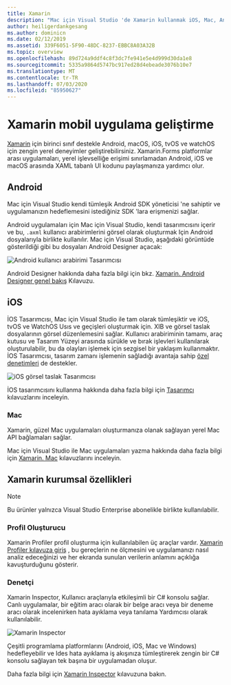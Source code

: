 ```yaml
---
title: Xamarin
description: "Mac için Visual Studio 'de Xamarin kullanmak iOS, Mac, Android, tvOS ve watchOS 'yi hedefleyen platformlar arası uygulamalar oluşturmanıza olanak tanır "
author: heiligerdankgesang
ms.author: dominicn
ms.date: 02/12/2019
ms.assetid: 339F6051-5F90-48DC-8237-EBBC8A03A32B
ms.topic: overview
ms.openlocfilehash: 89d724a9ddf4c8f3dc7fe941e5e4d999d30da1e8
ms.sourcegitcommit: 5335a9864d5747bc917ed28d4ebeade3076b10e7
ms.translationtype: MT
ms.contentlocale: tr-TR
ms.lasthandoff: 07/03/2020
ms.locfileid: "85950627"
---
```

# <a name="xamarin-mobile-app-development"></a>Xamarin mobil uygulama geliştirme

[Xamarin](/xamarin) için birinci sınıf destekle Android, macOS, iOS, tvOS ve watchOS için zengin yerel deneyimler geliştirebilirsiniz. Xamarin.Forms platformlar arası uygulamaları, yerel işlevselliğe erişimi sınırlamadan Android, iOS ve macOS arasında XAML tabanlı UI kodunu paylaşmanıza yardımcı olur.

## <a name="android"></a>Android

Mac için Visual Studio kendi tümleşik Android SDK yöneticisi 'ne sahiptir ve uygulamanızın hedeflemesini istediğiniz SDK 'lara erişmenizi sağlar.

Android uygulamaları için Mac için Visual Studio, kendi tasarımcısını içerir ve bu, `.axml` kullanıcı arabirimlerini görsel olarak oluşturmak Için Android dosyalarıyla birlikte kullanılır. Mac için Visual Studio, aşağıdaki görüntüde gösterildiği gibi bu dosyaları Android Designer açacak:

![Android kullanıcı arabirimi Tasarımcısı](media/intro-image31.png)

Android Designer hakkında daha fazla bilgi için bkz. [Xamarin. Android Designer genel bakış](/xamarin/android/user-interface/android-designer/index) Kılavuzu.

## <a name="ios"></a>iOS

İOS Tasarımcısı, Mac için Visual Studio ile tam olarak tümleşiktir ve iOS, tvOS ve WatchOS Usıs ve geçişleri oluşturmak için. XIB ve görsel taslak dosyalarının görsel düzenlemesini sağlar. Kullanıcı arabiriminin tamamı, araç kutusu ve Tasarım Yüzeyi arasında sürükle ve bırak işlevleri kullanılarak oluşturulabilir, bu da olayları işlemek için sezgisel bir yaklaşım kullanmaktır. İOS Tasarımcısı, tasarım zamanı işlemenin sağladığı avantaja sahip [özel denetimleri](/xamarin/ios/user-interface/designer/ios-designable-controls-overview) de destekler.

![iOS görsel taslak Tasarımcısı](media/intro-image30.png)

İOS tasarımcısını kullanma hakkında daha fazla bilgi için [Tasarımcı](/xamarin/ios/user-interface/designer/?tabs=macos) kılavuzlarını inceleyin.

### <a name="mac"></a>Mac

Xamarin, güzel Mac uygulamaları oluşturmanıza olanak sağlayan yerel Mac API bağlamaları sağlar.

Mac için Visual Studio ile Mac uygulamaları yazma hakkında daha fazla bilgi için [Xamarin. Mac](/xamarin/mac/get-started/index) kılavuzlarını inceleyin.

## <a name="xamarin-enterprise-features"></a>Xamarin kurumsal özellikleri

> [!Note]
> Bu ürünler yalnızca Visual Studio Enterprise abonelikle birlikte kullanılabilir.

### <a name="profiler"></a>Profil Oluşturucu

Xamarin Profiler profil oluşturma için kullanılabilen üç araçlar vardır. [Xamarin Profiler kılavuza giriş](/xamarin/tools/profiler/index?tabs=macos) , bu gereçlerin ne ölçmesini ve uygulamanızı nasıl analiz edeceğinizi ve her ekranda sunulan verilerin anlamını açıklığa kavuşturduğunu gösterir.

### <a name="inspector"></a>Denetçi

Xamarin Inspector, Kullanıcı araçlarıyla etkileşimli bir C# konsolu sağlar. Canlı uygulamalar, bir eğitim aracı olarak bir belge aracı veya bir deneme aracı olarak incelenirken hata ayıklama veya tanılama Yardımcısı olarak kullanılabilir.

![Xamarin Inspector](media/intro-inspector.png)

Çeşitli programlama platformlarını (Android, iOS, Mac ve Windows) hedefleyebilir ve Ides hata ayıklama iş akışınıza tümleştirerek zengin bir C# konsolu sağlayan tek başına bir uygulamadan oluşur.

Daha fazla bilgi için [Xamarin Inspector](/xamarin/tools/inspector/) kılavuzuna bakın.